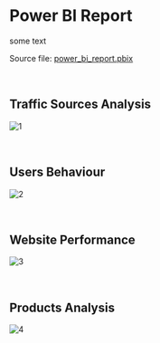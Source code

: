 # **Power BI Report**

some text

Source file: [power_bi_report.pbix](https://github.com/gnoevoy/Ecommerce_and_Web_Analytics/blob/main/power_bi_report.pbix)

<br>

## Traffic Sources Analysis

![1](https://github.com/gnoevoy/Ecommerce_and_Web_Analytics/assets/43414592/804a79f8-1b5f-4046-a905-1f7112933932)

<br>

## Users Behaviour

![2](https://github.com/gnoevoy/Ecommerce_and_Web_Analytics/assets/43414592/eecef7a0-ccb2-4920-acac-d34a895a62a7)

<br>

## Website Performance

![3](https://github.com/gnoevoy/Ecommerce_and_Web_Analytics/assets/43414592/f446f3b8-35ea-4f2f-810e-9d8f681cb6b6)

<br>

## Products Analysis

![4](https://github.com/gnoevoy/Ecommerce_and_Web_Analytics/assets/43414592/0f9ce675-4c20-4f3a-aa27-ee7488b71e97)

